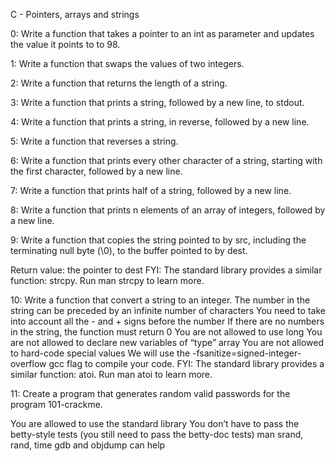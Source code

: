 C - Pointers, arrays and strings

0: Write a function that takes a pointer to an int as parameter and updates the value it points to to 98.

1: Write a function that swaps the values of two integers.

2: Write a function that returns the length of a string.

3: Write a function that prints a string, followed by a new line, to stdout.

4: Write a function that prints a string, in reverse, followed by a new line.

5: Write a function that reverses a string.

6: Write a function that prints every other character of a string, starting with the first character, followed by a new line.

7: Write a function that prints half of a string, followed by a new line.

8: Write a function that prints n elements of an array of integers, followed by a new line.

9: Write a function that copies the string pointed to by src, including the terminating null byte (\0), to the buffer pointed to by dest.

Return value: the pointer to dest
FYI: The standard library provides a similar function: strcpy. Run man strcpy to learn more.

10: Write a function that convert a string to an integer.
The number in the string can be preceded by an infinite number of characters
You need to take into account all the - and + signs before the number
If there are no numbers in the string, the function must return 0
You are not allowed to use long
You are not allowed to declare new variables of “type” array
You are not allowed to hard-code special values
We will use the -fsanitize=signed-integer-overflow gcc flag to compile your code.
FYI: The standard library provides a similar function: atoi. Run man atoi to learn more.

11: Create a program that generates random valid passwords for the program 101-crackme.

You are allowed to use the standard library
You don’t have to pass the betty-style tests (you still need to pass the betty-doc tests)
man srand, rand, time
gdb and objdump can help
